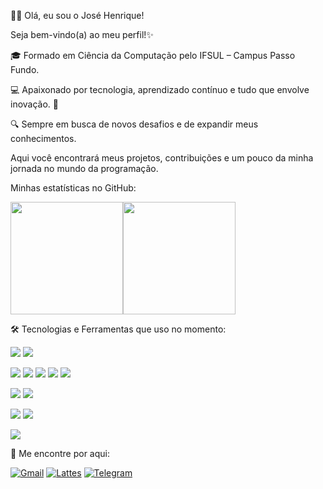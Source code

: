 🧑‍💻 Olá, eu sou o José Henrique!

Seja bem-vindo(a) ao meu perfil!✨

🎓 Formado em Ciência da Computação pelo IFSUL – Campus Passo Fundo.

💻 Apaixonado por tecnologia, aprendizado contínuo e tudo que envolve inovação. 🚀

🔍 Sempre em busca de novos desafios e de expandir meus conhecimentos.

Aqui você encontrará meus projetos, contribuições e um pouco da minha jornada no mundo da programação.


Minhas estatísticas no GitHub:


<div align="left">
  
<a href="https://github.com/josehpg98"> <img height="180em" src="https://github-readme-stats.vercel.app/api?username=josehpg98&show_icons=true&theme=dark&include_all_commits=true&count_private=true"/><img height="180em" src="https://github-readme-stats.vercel.app/api/top-langs/?username=josehpg98&layout=compact&langs_count=7&theme=dark"/></a> 
  
</div>


🛠️ Tecnologias e Ferramentas que uso no momento:


<div align="left"> 
  
<img src="https://img.shields.io/badge/Linux-FCC624?style=for-the-badge&logo=linux&logoColor=black"/> <img src="https://img.shields.io/badge/Windows-0078D6?style=for-the-badge&logo=windows&logoColor=white"/> 
</div>


<div align="left"> 
  
<img src="https://img.shields.io/badge/C-A8B9CC?style=for-the-badge&logo=c&logoColor=black"/> <img src="https://img.shields.io/badge/C++-00599C?style=for-the-badge&logo=c%2B%2B&logoColor=white"/> <img src="https://img.shields.io/badge/Java-007396?style=for-the-badge&logo=java&logoColor=white"/> <img src="https://img.shields.io/badge/JavaScript-F7DF1E?style=for-the-badge&logo=javascript&logoColor=black"/> <img src="https://img.shields.io/badge/Python-3776AB?style=for-the-badge&logo=python&logoColor=white"/> 
</div>


<div align="left"> 
  
<img src="https://img.shields.io/badge/PostgreSQL-4169E1?style=for-the-badge&logo=postgresql&logoColor=white"/> <img src="https://img.shields.io/badge/SQL-4479A1?style=for-the-badge&logo=database&logoColor=white"/> 
</div>


<div align="left"> 
  
<img src="https://img.shields.io/badge/Node.js-339933?style=for-the-badge&logo=nodedotjs&logoColor=white"/> <img src="https://img.shields.io/badge/React-20232A?style=for-the-badge&logo=react&logoColor=61DAFB"/> 
</div>


<div align="left"> 
  
<img src="https://img.shields.io/badge/Git-F05032?style=for-the-badge&logo=git&logoColor=white"/> 




</div>  




🔗 Me encontre por aqui:  




<div align="left"> 

<a href="mailto:josehpaludo.work@gmail.com"> <img src="https://img.shields.io/badge/Gmail-D14836?style=for-the-badge&logo=gmail&logoColor=white" alt="Gmail"/></a> <a href="http://lattes.cnpq.br/6678060562438946" target="_blank"> <img src="https://img.shields.io/badge/Lattes-0072C6?style=for-the-badge&logo=readcv&logoColor=white" alt="Lattes"/></a> <a href="https://t.me/josehpg98" target="_blank"> <img src="https://img.shields.io/badge/Telegram-26A5E4?style=for-the-badge&logo=telegram&logoColor=white" alt="Telegram"/> </a> 
</div>


  
